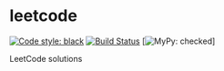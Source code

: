 # leetcode

[![Code style: black](https://img.shields.io/badge/code%20style-black-000000.svg)](https://github.com/psf/black)
[![Build Status](https://travis-ci.com/tunalagoona/leetcode.svg?branch=master)](https://travis-ci.com/tunalagoona/leetcode)
[![MyPy: checked](https://img.shields.io/badge/mypy-checkled-blue)]

LeetCode solutions
